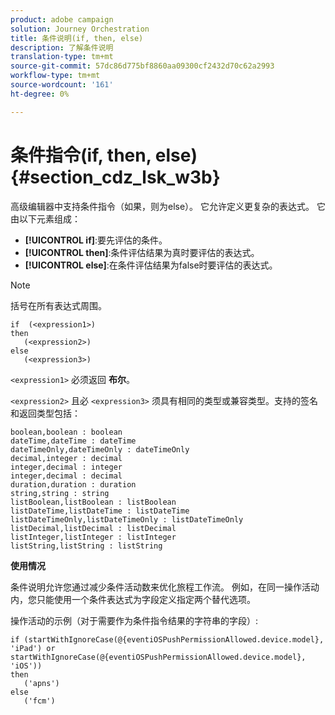 ```yaml
---
product: adobe campaign
solution: Journey Orchestration
title: 条件说明(if, then, else)
description: 了解条件说明
translation-type: tm+mt
source-git-commit: 57dc86d775bf8860aa09300cf2432d70c62a2993
workflow-type: tm+mt
source-wordcount: '161'
ht-degree: 0%

---
```



# 条件指令(if, then, else){#section_cdz_lsk_w3b}

高级编辑器中支持条件指令（如果，则为else）。 它允许定义更复杂的表达式。 它由以下元素组成：

* **[!UICONTROL if]**:要先评估的条件。
* **[!UICONTROL then]**:条件评估结果为真时要评估的表达式。
* **[!UICONTROL else]**:在条件评估结果为false时要评估的表达式。

>[!NOTE]
>
>括号在所有表达式周围。

```
if  (<expression1>)
then
   (<expression2>)
else
   (<expression3>)
```

`<expression1>` 必须返回 **布尔**。

`<expression2>` 且必 `<expression3>` 须具有相同的类型或兼容类型。支持的签名和返回类型包括：

```
boolean,boolean : boolean
dateTime,dateTime : dateTime
dateTimeOnly,dateTimeOnly : dateTimeOnly
decimal,integer : decimal
integer,decimal : integer
integer,decimal : decimal
duration,duration : duration
string,string : string
listBoolean,listBoolean : listBoolean
listDateTime,listDateTime : listDateTime
listDateTimeOnly,listDateTimeOnly : listDateTimeOnly
listDecimal,listDecimal : listDecimal
listInteger,listInteger : listInteger
listString,listString : listString
```

**使用情况**

条件说明允许您通过减少条件活动数来优化旅程工作流。 例如，在同一操作活动内，您只能使用一个条件表达式为字段定义指定两个替代选项。

操作活动的示例（对于需要作为条件指令结果的字符串的字段）:

```
if (startWithIgnoreCase(@{eventiOSPushPermissionAllowed.device.model}, 'iPad') or startWithIgnoreCase(@{eventiOSPushPermissionAllowed.device.model}, 'iOS'))
then
   ('apns')
else
   ('fcm')
```
